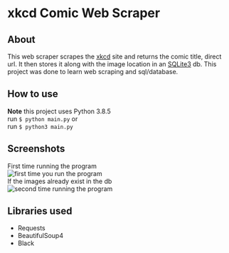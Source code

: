 # xkcd Comic Web Scraper

## About
This web scraper scrapes the [xkcd](https://xkcd.com/)
site and returns the comic title, direct url.
It then stores it along with the image location in an [SQLite3](https://www.sqlite.org/index.html) db.
This project was done to learn web scraping and sql/database.

## How to use
**Note** this project uses Python 3.8.5  
run `$ python main.py` or  
run `$ python3 main.py`

## Screenshots
First time running the program  
![first time you run the program](https://i.imgur.com/RZhwjdR.png)  
If the images already exist in the db  
![second time running the program](https://i.imgur.com/O0xQ7EU.png)

## Libraries used
* Requests
* BeautifulSoup4
* Black
